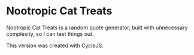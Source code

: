 # Nootropic Cat Treats
Nootropic Cat Treats is a random quote generator, built with unnecessary
complexity, so I can test things out.

This version was created with CycleJS.
